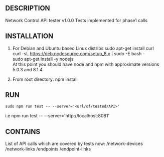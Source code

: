 ## DESCRIPTION
Network Control API tester v1.0.0
Tests implemented for phase1 calls

## INSTALLATION
1. For Debian and Ubuntu based Linux distribs
	sudo apt-get install curl <br />
	curl -sL https://deb.nodesource.com/setup_8.x | sudo -E bash - <br />
	sudo apt-get install -y nodejs <br />
At this point you should have node and npm with approximate versions 5.0.3 and 8.1.4

2. From root directory:
	npm install


## RUN
	sudo npm run test -- --server='<url/of/tested/API>'
i.e npm run test -- --server='http://localhost:8081'


## CONTAINS
List of API calls which are covered by tests now: 
	/network-devices
	/network-links
	/endpoints
	/endpoint-links

